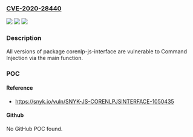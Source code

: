 ### [CVE-2020-28440](https://cve.mitre.org/cgi-bin/cvename.cgi?name=CVE-2020-28440)
![](https://img.shields.io/static/v1?label=Product&message=corenlp-js-interface&color=blue)
![](https://img.shields.io/static/v1?label=Version&message=%3E%3D%200%20&color=brighgreen)
![](https://img.shields.io/static/v1?label=Vulnerability&message=Command%20Injection&color=brighgreen)

### Description

All versions of package corenlp-js-interface are vulnerable to Command Injection via the main function.

### POC

#### Reference
- https://snyk.io/vuln/SNYK-JS-CORENLPJSINTERFACE-1050435

#### Github
No GitHub POC found.

